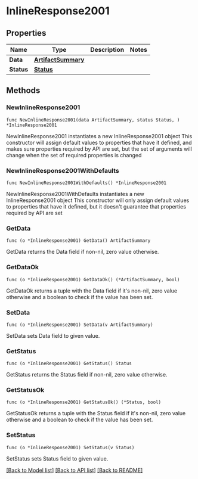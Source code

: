 # InlineResponse2001

## Properties

Name | Type | Description | Notes
------------ | ------------- | ------------- | -------------
**Data** | [**ArtifactSummary**](ArtifactSummary.md) |  | 
**Status** | [**Status**](Status.md) |  | 

## Methods

### NewInlineResponse2001

`func NewInlineResponse2001(data ArtifactSummary, status Status, ) *InlineResponse2001`

NewInlineResponse2001 instantiates a new InlineResponse2001 object
This constructor will assign default values to properties that have it defined,
and makes sure properties required by API are set, but the set of arguments
will change when the set of required properties is changed

### NewInlineResponse2001WithDefaults

`func NewInlineResponse2001WithDefaults() *InlineResponse2001`

NewInlineResponse2001WithDefaults instantiates a new InlineResponse2001 object
This constructor will only assign default values to properties that have it defined,
but it doesn't guarantee that properties required by API are set

### GetData

`func (o *InlineResponse2001) GetData() ArtifactSummary`

GetData returns the Data field if non-nil, zero value otherwise.

### GetDataOk

`func (o *InlineResponse2001) GetDataOk() (*ArtifactSummary, bool)`

GetDataOk returns a tuple with the Data field if it's non-nil, zero value otherwise
and a boolean to check if the value has been set.

### SetData

`func (o *InlineResponse2001) SetData(v ArtifactSummary)`

SetData sets Data field to given value.


### GetStatus

`func (o *InlineResponse2001) GetStatus() Status`

GetStatus returns the Status field if non-nil, zero value otherwise.

### GetStatusOk

`func (o *InlineResponse2001) GetStatusOk() (*Status, bool)`

GetStatusOk returns a tuple with the Status field if it's non-nil, zero value otherwise
and a boolean to check if the value has been set.

### SetStatus

`func (o *InlineResponse2001) SetStatus(v Status)`

SetStatus sets Status field to given value.



[[Back to Model list]](../README.md#documentation-for-models) [[Back to API list]](../README.md#documentation-for-api-endpoints) [[Back to README]](../README.md)


